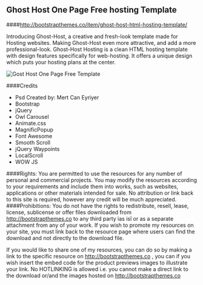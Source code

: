 ## Ghost Host One Page Free hosting Template



####http://bootstrapthemes.co/item/ghost-host-html-hosting-template/


Introducing Ghost-Host, a creative and fresh-look template made for Hosting websites. 
Making Ghost-Host even more attractive, and add a more professional-look. Ghost-Host Hosting is a clean 
HTML hosting template with design features specifically for web-hosting. It offers a unique design which puts your hosting plans at the center.


![Gost Host One Page Free Template](https://raw.githubusercontent.com/bootstrapthemesco/ghost-host-one-page-free-hosting-template/master/gost_host.jpg)




####Credits
* Psd Created by: Mert Can Eyriyer
* Bootstrap
* jQuery
* Owl Carousel
* Animate.css
* MagnificPopup
* Font Awesome
* Smooth Scroll
* jQuery Waypoints 
* LocalScroll  
* WOW JS










####Rights: 
You are permitted to use the resources for any number of personal and commercial projects.
You may modify the resources according to your requirements and include them into works, 
such as websites, applications or other materials intended for sale. No attribution or 
link back to this site is required, however any credit will be much appreciated.
####Prohibitions:
You do not have the rights to redistribute, resell, lease, license, sublicense or offer 
files downloaded from http://bootstrapthemes.co to any third party ìas isî or as a separate attachment 
from any of your work. If you wish to promote my resources on your site, you must link back 
to the resource page where users can find the download and not directly to the download file.

If you would like to share one of my resources, you can do so by making a link to the specific 
resource on http://bootstrapthemes.co , you can if you wish insert the embed code for the product previews images to illustrate your link. 
No HOTLINKING is allowed i.e. you cannot make a direct link to the download or/and the images hosted on http://bootstrapthemes.co
